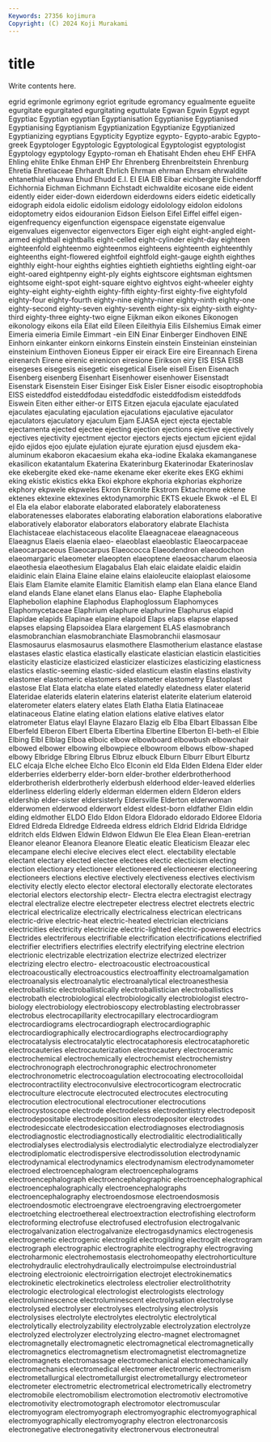 ```yaml
---
Keywords: 27356 kojimura
Copyright: (C) 2024 Koji Murakami
---
```


# title

Write contents here.



egrid egrimonle egrimony egriot egritude
egromancy egualmente egueiite egurgitate egurgitated egurgitating eguttulate Egwan Egwin Egypt
egypt Egyptiac Egyptian egyptian Egyptianisation Egyptianise Egyptianised Egyptianising Egyptianism Egyptianization
Egyptianize Egyptianized Egyptianizing egyptians Egypticity Egyptize egypto- Egypto-arabic Egypto-greek Egyptologer
Egyptologic Egyptological Egyptologist egyptologist Egyptology egyptology Egypto-roman eh Ehatisaht Ehden
eheu EHF EHFA Ehling ehlite Ehlke Ehman EHP Ehr Ehrenberg
Ehrenbreitstein Ehrenburg Ehretia Ehretiaceae Ehrhardt Ehrlich Ehrman ehrman Ehrsam ehrwaldite
ehtanethial ehuawa Ehud Ehudd E.I. EI EIA EIB Eibar eichbergite
Eichendorff Eichhornia Eichman Eichmann Eichstadt eichwaldite eicosane eide eident eidently
eider eider-down eiderdown eiderdowns eiders eidetic eidetically eidograph eidola eidolic
eidolism eidology eidolology eidolon eidolons eidoptometry eidos eidouranion Eidson Eielson
Eifel Eiffel eiffel eigen- eigenfrequency eigenfunction eigenspace eigenstate eigenvalue eigenvalues
eigenvector eigenvectors Eiger eigh eight eight-angled eight-armed eightball eightballs eight-celled
eight-cylinder eight-day eighteen eighteenfold eighteenmo eighteenmos eighteens eighteenth eighteenthly eighteenths
eight-flowered eightfoil eightfold eight-gauge eighth eighthes eighthly eight-hour eighths eighties
eightieth eightieths eightling eight-oar eight-oared eightpenny eight-ply eights eightscore eightsman
eightsmen eightsome eight-spot eight-square eightvo eightvos eight-wheeler eighty eighty-eight eighty-eighth
eighty-fifth eighty-first eighty-five eightyfold eighty-four eighty-fourth eighty-nine eighty-niner eighty-ninth eighty-one
eighty-second eighty-seven eighty-seventh eighty-six eighty-sixth eighty-third eighty-three eighty-two eigne Eijkman
eikon eikones Eikonogen eikonology eikons eila Eilat eild Eileen Eileithyia
Eilis Eilshemius Eimak eimer Eimeria eimeria Eimile Eimmart -ein EIN
Einar Einberger Eindhoven EINE Einhorn einkanter einkorn einkorns Einstein einstein
Einsteinian einsteinian einsteinium Einthoven Eioneus Eipper eir eirack Eire eire
Eireannach Eirena eirenarch Eirene eirenic eirenicon eiresione Eirikson eiry EIS
EISA EISB eisegeses eisegesis eisegetic eisegetical Eisele eisell Eisen Eisenach
Eisenberg eisenberg Eisenhart Eisenhower eisenhower Eisenstadt Eisenstark Eisenstein Eiser Eisinger
Eisk Eisler Eisner eisodic eisoptrophobia EISS eisteddfod eisteddfodau eisteddfodic eisteddfodism
eisteddfods Eiswein Eiten either either-or EITS Eitzen ejacula ejaculate ejaculated
ejaculates ejaculating ejaculation ejaculations ejaculative ejaculator ejaculators ejaculatory ejaculum Ejam
EJASA eject ejecta ejectable ejectamenta ejected ejectee ejecting ejection ejections
ejective ejectively ejectives ejectivity ejectment ejector ejectors ejects ejectum ejicient
ejidal ejido ejidos ejoo ejulate ejulation ejurate ejuration ejusd ejusdem
eka-aluminum ekaboron ekacaesium ekaha eka-iodine Ekalaka ekamanganese ekasilicon ekatantalum Ekaterina
Ekaterinburg Ekaterinodar Ekaterinoslav eke ekebergite eked eke-name ekename eker ekerite
ekes EKG ekhimi eking ekistic ekistics ekka Ekoi ekphore ekphoria
ekphorias ekphorize ekphory ekpwele ekpweles Ekron Ekronite Ekstrom Ektachrome ektene
ektenes ektexine ektexines ektodynamorphic EKTS ekuele Ekwok -el EL El
el Ela ela elabor elaborate elaborated elaborately elaborateness elaboratenesses elaborates
elaborating elaboration elaborations elaborative elaboratively elaborator elaborators elaboratory elabrate Elachista
Elachistaceae elachistaceous elacolite Elaeagnaceae elaeagnaceous Elaeagnus Elaeis elaenia elaeo- elaeoblast
elaeoblastic Elaeocarpaceae elaeocarpaceous Elaeocarpus Elaeococca Elaeodendron elaeodochon elaeomargaric elaeometer elaeopten
elaeoptene elaeosaccharum elaeosia elaeothesia elaeothesium Elagabalus Elah elaic elaidate elaidic
elaidin elaidinic elain Elaina Elaine elaine elains elaioleucite elaioplast elaiosome
Elais Elam Elamite elamite Elamitic Elamitish elamp elan Elana elance
Eland eland elands Elane elanet elans Elanus elao- Elaphe Elaphebolia
Elaphebolion elaphine Elaphodus Elaphoglossum Elaphomyces Elaphomycetaceae Elaphrium elaphure elaphurine Elaphurus
elapid Elapidae elapids Elapinae elapine elapoid Elaps elaps elapse elapsed
elapses elapsing Elapsoidea Elara elargement ELAS elasmobranch elasmobranchian elasmobranchiate Elasmobranchii
elasmosaur Elasmosaurus elasmosaurus elasmothere Elasmotherium elastance elastase elastases elastic elastica
elastically elasticate elastician elasticin elasticities elasticity elasticize elasticized elasticizer elasticizes
elasticizing elasticness elastics elastic-seeming elastic-sided elasticum elastin elastins elastivity elastomer
elastomeric elastomers elastometer elastometry Elastoplast elastose Elat Elata elatcha elate
elated elatedly elatedness elater elaterid Elateridae elaterids elaterin elaterins elaterist
elaterite elaterium elateroid elaterometer elaters elatery elates Elath Elatha Elatia
Elatinaceae elatinaceous Elatine elating elation elations elative elatives elator elatrometer
Elatus elayl Elayne Elazaro Elazig elb Elba Elbart Elbassan Elbe
Elberfeld Elberon Elbert Elberta Elbertina Elbertine Elberton El-beth-el Elbie Elbing
Elbl Elblag Elboa elboic elbow elbowboard elbowbush elbowchair elbowed elbower
elbowing elbowpiece elbowroom elbows elbow-shaped elbowy Elbridge Elbring Elbrus Elbruz
elbuck Elburn Elburr Elburt Elburtz ELC elcaja Elche elchee Elcho
Elco Elconin eld Elda Elden Eldena Elder elder elderberries elderberry
elder-born elder-brother elderbrotherhood elderbrotherish elderbrotherly elderbush elderhood elder-leaved elderlies elderliness
elderling elderly elderman eldermen eldern Elderon elders eldership elder-sister eldersisterly
Eldersville Elderton elderwoman elderwomen elderwood elderwort eldest eldest-born eldfather Eldin
eldin elding eldmother ELDO Eldo Eldon Eldora Eldorado eldorado Eldoree
Eldoria Eldred Eldreda Eldredge Eldreeda eldress eldrich Eldrid Eldrida Eldridge
eldritch elds Eldwen Eldwin Eldwon Eldwun Ele Elea Elean Elean-eretrian
Eleanor eleanor Eleanora Eleanore Eleatic eleatic Eleaticism Eleazar elec elecampane
elechi elecive elecives elect elect. electability electable electant electary elected
electee electees electic electicism electing election electionary electioneer electioneered electioneerer
electioneering electioneers elections elective electively electiveness electives electivism electivity electly
electo elector electoral electorally electorate electorates electorial electors electorship electr-
Electra electra electragist electragy electral electralize electre electrepeter electress electret
electrets electric electrical electricalize electrically electricalness electrican electricans electric-drive electric-heat
electric-heated electrician electricians electricities electricity electricize electric-lighted electric-powered electrics Electrides
electriferous electrifiable electrification electrifications electrified electrifier electrifiers electrifies electrify electrifying
electrine electrion electrionic electrizable electrization electrize electrized electrizer electrizing electro
electro- electroacoustic electroacoustical electroacoustically electroacoustics electroaffinity electroamalgamation electroanalysis electroanalytic electroanalytical
electroanesthesia electroballistic electroballistically electroballistician electroballistics electrobath electrobiological electrobiologically electrobiologist electro-biology
electrobiology electrobioscopy electroblasting electrobrasser electrobus electrocapillarity electrocapillary electrocardiogram electrocardiograms electrocardiograph
electrocardiographic electrocardiographically electrocardiographs electrocardiography electrocatalysis electrocatalytic electrocataphoresis electrocataphoretic electrocauteries electrocauterization
electrocautery electroceramic electrochemical electrochemically electrochemist electrochemistry electrochronograph electrochronographic electrochronometer electrochronometric
electrocoagulation electrocoating electrocolloidal electrocontractility electroconvulsive electrocorticogram electrocratic electroculture electrocute electrocuted
electrocutes electrocuting electrocution electrocutional electrocutioner electrocutions electrocystoscope electrode electrodeless electrodentistry
electrodeposit electrodepositable electrodeposition electrodepositor electrodes electrodesiccate electrodesiccation electrodiagnoses electrodiagnosis electrodiagnostic
electrodiagnostically electrodialitic electrodialitically electrodialyses electrodialysis electrodialytic electrodialyze electrodialyzer electrodiplomatic electrodispersive
electrodissolution electrodynamic electrodynamical electrodynamics electrodynamism electrodynamometer electroed electroencephalogram electroencephalograms electroencephalograph
electroencephalographic electroencephalographical electroencephalographically electroencephalographs electroencephalography electroendosmose electroendosmosis electroendosmotic electroengrave electroengraving
electroergometer electroetching electroethereal electroextraction electrofishing electroform electroforming electrofuse electrofused electrofusion
electrogalvanic electrogalvanization electrogalvanize electrogasdynamics electrogenesis electrogenetic electrogenic electrogild electrogilding electrogilt
electrogram electrograph electrographic electrographite electrography electrograving electroharmonic electrohemostasis electrohomeopathy electrohorticulture
electrohydraulic electrohydraulically electroimpulse electroindustrial electroing electroionic electroirrigation electrojet electrokinematics electrokinetic
electrokinetics electroless electrolier electrolithotrity electrologic electrological electrologist electrologists electrology electroluminescence
electroluminescent electrolysation electrolyse electrolysed electrolyser electrolyses electrolysing electrolysis electrolysises electrolyte
electrolytes electrolytic electrolytical electrolytically electrolyzability electrolyzable electrolyzation electrolyze electrolyzed electrolyzer
electrolyzing electro-magnet electromagnet electromagnetally electromagnetic electromagnetical electromagnetically electromagnetics electromagnetism electromagnetist
electromagnetize electromagnets electromassage electromechanical electromechanically electromechanics electromedical electromer electromeric electromerism
electrometallurgical electrometallurgist electrometallurgy electrometeor electrometer electrometric electrometrical electrometrically electrometry electromobile
electromobilism electromotion electromotiv electromotive electromotivity electromotograph electromotor electromuscular electromyogram electromyograph
electromyographic electromyographical electromyographically electromyography electron electronarcosis electronegative electronegativity electronervous electroneutral

